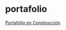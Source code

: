 # portafolio

 <a href="https://joyumdarwin.github.io/portafolio/" >Portafolio en Construcción</a>
 
